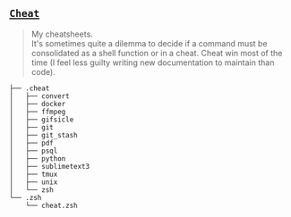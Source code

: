## [`Cheat`](https://github.com/chrisallenlane/cheat)

> My cheatsheets.   
> It's sometimes quite a dilemma to decide if a command must be consolidated as a shell function or in a cheat. Cheat win most of the time (I feel less guilty writing new documentation to maintain than code).


<!--- Tree block autogenerated by /docgen.py -->
    ├── .cheat
    │   ├── convert
    │   ├── docker
    │   ├── ffmpeg
    │   ├── gifsicle
    │   ├── git
    │   ├── git_stash
    │   ├── pdf
    │   ├── psql
    │   ├── python
    │   ├── sublimetext3
    │   ├── tmux
    │   ├── unix
    │   └── zsh
    └── .zsh
        └── cheat.zsh

